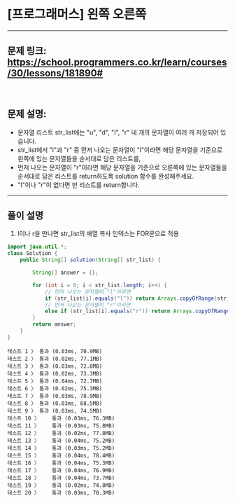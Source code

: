 # [프로그래머스] 왼쪽 오른쪽

---

## 문제 링크: https://school.programmers.co.kr/learn/courses/30/lessons/181890#

<br/>

## 문제 설명:

- 문자열 리스트 str_list에는 "u", "d", "l", "r" 네 개의 문자열이 여러 개 저장되어 있습니다.
- str_list에서 "l"과 "r" 중 먼저 나오는 문자열이 "l"이라면 해당 문자열을 기준으로 왼쪽에 있는 문자열들을 순서대로 담은 리스트를,
- 먼저 나오는 문자열이 "r"이라면 해당 문자열을 기준으로 오른쪽에 있는 문자열들을 순서대로 담은 리스트를 return하도록 solution 함수를 완성해주세요.
- "l"이나 "r"이 없다면 빈 리스트를 return합니다.
---

## 풀이 설명
1. l이나 r을 만나면 str_list의 배열 복사 인덱스는 FOR문으로 적용

```java
import java.util.*;
class Solution {
    public String[] solution(String[] str_list) {

        String[] answer = {};

        for (int i = 0; i < str_list.length; i++) {
            // 먼저 나오는 문자열이 "l"이라면
            if (str_list[i].equals("l")) return Arrays.copyOfRange(str_list, 0, i);
            // 먼저 나오는 문자열이 "r"이라면
            else if (str_list[i].equals("r")) return Arrays.copyOfRange(str_list, i + 1, str_list.length);
        }
        return answer;
    }
}
```

```text
테스트 1 〉	통과 (0.03ms, 70.9MB)
테스트 2 〉	통과 (0.02ms, 77.1MB)
테스트 3 〉	통과 (0.03ms, 72.8MB)
테스트 4 〉	통과 (0.02ms, 73.3MB)
테스트 5 〉	통과 (0.04ms, 72.7MB)
테스트 6 〉	통과 (0.02ms, 75.3MB)
테스트 7 〉	통과 (0.03ms, 78.9MB)
테스트 8 〉	통과 (0.03ms, 68.5MB)
테스트 9 〉	통과 (0.03ms, 74.5MB)
테스트 10 〉	통과 (0.03ms, 76.3MB)
테스트 11 〉	통과 (0.03ms, 75.8MB)
테스트 12 〉	통과 (0.02ms, 77.8MB)
테스트 13 〉	통과 (0.04ms, 75.2MB)
테스트 14 〉	통과 (0.03ms, 75.2MB)
테스트 15 〉	통과 (0.04ms, 78.4MB)
테스트 16 〉	통과 (0.04ms, 75.3MB)
테스트 17 〉	통과 (0.04ms, 76.9MB)
테스트 18 〉	통과 (0.04ms, 73.7MB)
테스트 19 〉	통과 (0.02ms, 74.8MB)
테스트 20 〉	통과 (0.03ms, 70.3MB)
```